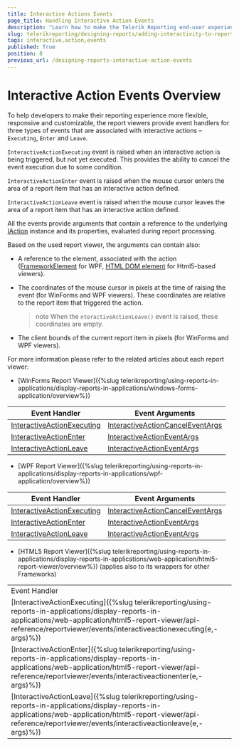 ```yaml
---
title: Interactive Actions Events
page_title: Handling Interactive Action Events
description: "Learn how to make the Telerik Reporting end-user experience more flexible, responsive and customizable via the numerous interactive action events."
slug: telerikreporting/designing-reports/adding-interactivity-to-reports/actions/interactive-action-events
tags: interactive,action,events
published: True
position: 8
previous_url: /designing-reports-interactive-action-events
---
```


# Interactive Action Events Overview

To help developers to make their reporting experience more flexible, responsive and customizable, the report viewers provide event handlers for three types of events that are associated with interactive actions – `Executing`, `Enter` and `Leave`.

`InteractiveActionExecuting` event is raised when an interactive action is being triggered, but not yet executed. This provides the ability to cancel the event execution due to some condition.

`InteractiveActionEnter` event is raised when the mouse cursor enters the area of a report item that has an interactive action defined.

`InteractiveActionLeave` event is raised when the mouse cursor leaves the area of a report item that has an interactive action defined.

All the events provide arguments that contain a reference to the underlying [IAction](/api/Telerik.Reporting.Processing.IAction) instance and its properties, evaluated during report processing.

Based on the used report viewer, the arguments can contain also:

* A reference to the element, associated with the action ([FrameworkElement](https://learn.microsoft.com/en-us/dotnet/api/system.windows.frameworkelement?view=windowsdesktop-7.0) for WPF, [HTML DOM element](https://www.w3schools.com/js/js_htmldom_elements.asp) for Html5-based viewers).
* The coordinates of the mouse cursor in pixels at the time of raising the event (for WinForms and WPF viewers). These coordinates are relative to the report item that triggered the action.

	>note When the `nteractiveActionLeave()` event is raised, these coordinates are empty.

* The client bounds of the current report item in pixels (for WinForms and WPF viewers).

For more information please refer to the related articles about each report viewer:

* [WinForms Report Viewer]({%slug telerikreporting/using-reports-in-applications/display-reports-in-applications/windows-forms-application/overview%})

| Event Handler | Event Arguments |
| ------ | ------ |
| [InteractiveActionExecuting](/api/Telerik.ReportViewer.WinForms.ReportViewerBase#Telerik_ReportViewer_WinForms_ReportViewerBase_InteractiveActionExecuting)| [InteractiveActionCancelEventArgs](/api/Telerik.ReportViewer.Common.InteractiveActionCancelEventArgs)|
| [InteractiveActionEnter](/api/Telerik.ReportViewer.WinForms.ReportViewerBase#Telerik_ReportViewer_WinForms_ReportViewerBase_InteractiveActionEnter)| [InteractiveActionEventArgs](/api/Telerik.ReportViewer.Common.InteractiveActionEventArgs)|
| [InteractiveActionLeave](/api/Telerik.ReportViewer.WinForms.ReportViewerBase#Telerik_ReportViewer_WinForms_ReportViewerBase_InteractiveActionLeave)| [InteractiveActionEventArgs](/api/Telerik.ReportViewer.Common.InteractiveActionEventArgs)|

* [WPF Report Viewer]({%slug telerikreporting/using-reports-in-applications/display-reports-in-applications/wpf-application/overview%})

| Event Handler | Event Arguments |
| ------ | ------ |
| [InteractiveActionExecuting](/api/Telerik.ReportViewer.Wpf.ReportViewer#Telerik_ReportViewer_Wpf_ReportViewer_InteractiveActionExecuting)| [InteractiveActionCancelEventArgs](/api/Telerik.ReportViewer.Wpf.InteractiveActionCancelEventArgs)|
| [InteractiveActionEnter](/api/Telerik.ReportViewer.Wpf.ReportViewer#Telerik_ReportViewer_Wpf_ReportViewer_InteractiveActionEnter)| [InteractiveActionEventArgs](/api/Telerik.ReportViewer.Wpf.InteractiveActionEventArgs)|
| [InteractiveActionLeave](/api/Telerik.ReportViewer.Wpf.ReportViewer#Telerik_ReportViewer_Wpf_ReportViewer_InteractiveActionLeave)| [InteractiveActionEventArgs](/api/Telerik.ReportViewer.Wpf.InteractiveActionEventArgs)|

* [HTML5 Report Viewer]({%slug telerikreporting/using-reports-in-applications/display-reports-in-applications/web-application/html5-report-viewer/overview%}) (applies also to its wrappers for other Frameworks)

|  |  |
| ------ | ------ |
 Event Handler |
| [InteractiveActionExecuting]({%slug telerikreporting/using-reports-in-applications/display-reports-in-applications/web-application/html5-report-viewer/api-reference/reportviewer/events/interactiveactionexecuting(e,-args)%})|
| [InteractiveActionEnter]({%slug telerikreporting/using-reports-in-applications/display-reports-in-applications/web-application/html5-report-viewer/api-reference/reportviewer/events/interactiveactionenter(e,-args)%})|
| [InteractiveActionLeave]({%slug telerikreporting/using-reports-in-applications/display-reports-in-applications/web-application/html5-report-viewer/api-reference/reportviewer/events/interactiveactionleave(e,-args)%})|
